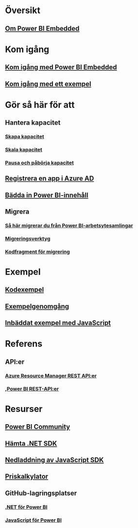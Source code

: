 # Översikt

## [Om Power BI Embedded](what-is-power-bi-embedded.md)

# Kom igång
## [Kom igång med Power BI Embedded](get-started.md)
## [Kom igång med ett exempel](https://powerbi.microsoft.com/documentation/powerbi-developer-embed-sample-app-owns-data/)

# Gör så här för att
## Hantera kapacitet
### [Skapa kapacitet](create-capacity.md)
### [Skala kapacitet](scale-capacity.md)
### [Pausa och påbörja kapacitet](pause-start.md)
## [Registrera en app i Azure AD](https://powerbi.microsoft.com/documentation/powerbi-developer-register-app/)
## [Bädda in Power BI-innehåll](https://powerbi.microsoft.com/documentation/powerbi-developer-embedding-content/)

## Migrera
### [Så här migrerar du från Power BI-arbetsytesamlingar](migrate-from-power-bi-workspace-collections.md)
### [Migreringsverktyg](migrate-tool.md)
### [Kodfragment för migrering](migrate-code-snippets.md)

# Exempel
## [Kodexempel](https://github.com/Microsoft/PowerBI-Developer-Samples)
## [Exempelgenomgång](https://powerbi.microsoft.com/documentation/powerbi-developer-embed-sample-app-owns-data/)
## [Inbäddat exempel med JavaScript](https://microsoft.github.io/PowerBI-JavaScript/demo/)

# Referens
## API:er
### [Azure Resource Manager REST API:er](https://docs.microsoft.com/rest/api/power-bi-embedded/)
### ,[Power BI REST-API:er](https://msdn.microsoft.com/en-us/library/mt147898.aspx)

# Resurser
## [Power BI Community](http://community.powerbi.com/t5/Developer/bd-p/Developer)
## [Hämta .NET SDK](https://www.nuget.org/packages/Microsoft.PowerBI.Api/)
## [Nedladdning av JavaScript SDK](https://www.nuget.org/packages/Microsoft.PowerBI.JavaScript/)
## [Priskalkylator](https://azure.microsoft.com/pricing/calculator/)
## GitHub-lagringsplatser
### [.NET för Power BI](https://github.com/Microsoft/PowerBI-CSharp)
### [JavaScript för Power BI](https://github.com/Microsoft/PowerBI-JavaScript)


